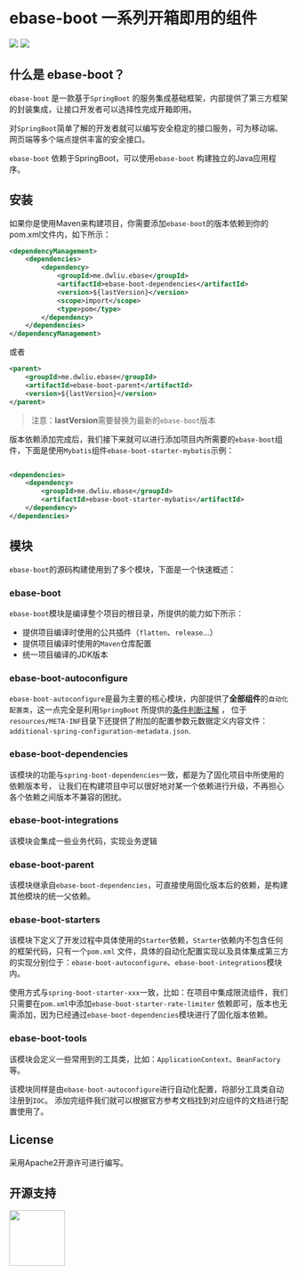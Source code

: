# ebase-boot 一系列开箱即用的组件

[![](https://img.shields.io/badge/License-Apache%202.0-green.svg)](https://github.com/weibocom/motan/blob/master/LICENSE)
![](https://img.shields.io/badge/JDK-1.8+-green.svg)

## 什么是 ebase-boot？

`ebase-boot` 是一款基于`SpringBoot` 的服务集成基础框架，内部提供了第三方框架的封装集成，让接口开发者可以选择性完成开箱即用。

对`SpringBoot`简单了解的开发者就可以编写安全稳定的接口服务，可为移动端、网页端等多个端点提供丰富的安全接口。

`ebase-boot` 依赖于SpringBoot，可以使用`ebase-boot` 构建独立的Java应用程序。

## 安装

如果你是使用Maven来构建项目，你需要添加`ebase-boot`的版本依赖到你的pom.xml文件内，如下所示：

```xml
<dependencyManagement>
    <dependencies>
        <dependency>
            <groupId>me.dwliu.ebase</groupId>
            <artifactId>ebase-boot-dependencies</artifactId>
            <version>${lastVersion}</version>
            <scope>import</scope>
            <type>pom</type>
        </dependency>
    </dependencies>
</dependencyManagement>
```
或者
```xml
<parent>
    <groupId>me.dwliu.ebase</groupId>
    <artifactId>ebase-boot-parent</artifactId>
    <version>${lastVersion}</version>
</parent>
```

> 注意：**lastVersion**需要替换为最新的`ebase-boot`版本

版本依赖添加完成后，我们接下来就可以进行添加项目内所需要的`ebase-boot`组件，下面是使用`Mybatis`组件`ebase-boot-starter-mybatis`示例：

```xml

<dependencies>
    <dependency>
        <groupId>me.dwliu.ebase</groupId>
        <artifactId>ebase-boot-starter-mybatis</artifactId>
    </dependency>
</dependencies>
```

## 模块

`ebase-boot`的源码构建使用到了多个模块，下面是一个快速概述：

### ebase-boot

`ebase-boot`模块是编译整个项目的根目录，所提供的能力如下所示：

- 提供项目编译时使用的公共插件（`flatten`、`release`...）
- 提供项目编译时使用的`Maven`仓库配置
- 统一项目编译的JDK版本

### ebase-boot-autoconfigure

`ebase-boot-autoconfigure`是最为主要的核心模块，内部提供了**全部组件**的`自动化配置类`，这一点完全是利用`SpringBoot`
所提供的[条件判断注解](https://docs.spring.io/spring-boot/docs/current/reference/htmlsingle/#boot-features-condition-annotations)
， 位于`resources/META-INF`目录下还提供了附加的配置参数元数据定义内容文件：`additional-spring-configuration-metadata.json`.

### ebase-boot-dependencies

该模块的功能与`spring-boot-dependencies`一致，都是为了固化项目中所使用的依赖版本号， 让我们在构建项目中可以很好地对某一个依赖进行升级，不再担心各个依赖之间版本不兼容的困扰。

### ebase-boot-integrations

该模块会集成一些业务代码，实现业务逻辑

### ebase-boot-parent

该模块继承自`ebase-boot-dependencies`，可直接使用固化版本后的依赖，是构建其他模块的统一父依赖。

### ebase-boot-starters

该模块下定义了开发过程中具体使用的`Starter`依赖，`Starter`依赖内不包含任何的框架代码，只有一个`pom.xml`
文件，具体的自动化配置实现以及具体集成第三方的实现分别位于：`ebase-boot-autoconfigure`、`ebase-boot-integrations`模块内。

使用方式与`spring-boot-starter-xxx`一致，比如：在项目中集成限流组件，我们只需要在`pom.xml`中添加`ebase-boot-starter-rate-limiter`
依赖即可，版本也无需添加，因为已经通过`ebase-boot-dependencies`模块进行了固化版本依赖。

### ebase-boot-tools

该模块会定义一些常用到的工具类，比如：`ApplicationContext`、`BeanFactory`等。

该模块同样是由`ebase-boot-autoconfigure`进行自动化配置，将部分工具类自动注册到`IOC`。 添加完组件我们就可以根据官方参考文档找到对应组件的文档进行配置使用了。

## License

采用Apache2开源许可进行编写。

## 开源支持

<a href="https://www.jetbrains.com/?from=ebase-projects"><img src="http://blogimage.dwliu.me/image/20200709103201-2ZxFX7.jpg" width="100" heith="100"/></a>

